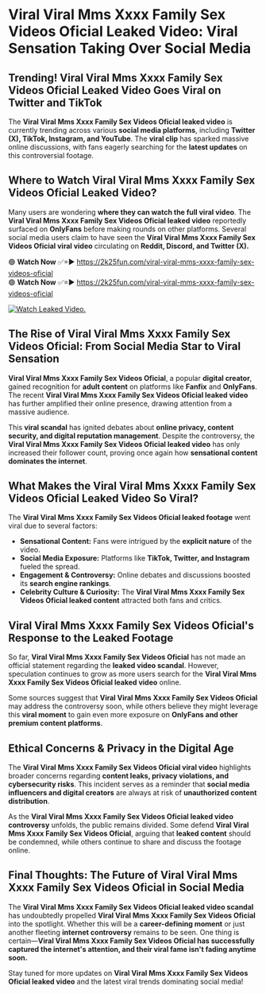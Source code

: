 # ️Viral Viral Mms Xxxx Family Sex Videos Oficial Leaked Video: Viral Sensation Taking Over Social Media

## **Trending! ️Viral Viral Mms Xxxx Family Sex Videos Oficial Leaked Video Goes Viral on Twitter and TikTok**
The **️Viral Viral Mms Xxxx Family Sex Videos Oficial leaked video** is currently trending across various **social media platforms**, including **Twitter (X), TikTok, Instagram, and YouTube**. The **viral clip** has sparked massive online discussions, with fans eagerly searching for the **latest updates** on this controversial footage.

## **Where to Watch ️Viral Viral Mms Xxxx Family Sex Videos Oficial Leaked Video?**
Many users are wondering **where they can watch the full viral video**. The **️Viral Viral Mms Xxxx Family Sex Videos Oficial leaked video** reportedly surfaced on **OnlyFans** before making rounds on other platforms. Several social media users claim to have seen the **️Viral Viral Mms Xxxx Family Sex Videos Oficial viral video** circulating on **Reddit, Discord, and Twitter (X).**

🟢 **Watch Now** ✅=► https://2k25fun.com/️viral-viral-mms-xxxx-family-sex-videos-oficial  
🟢 **Watch Now** ✅=► https://2k25fun.com/️viral-viral-mms-xxxx-family-sex-videos-oficial  

[![Watch Leaked Video.](https://miro.medium.com/v2/resize:fit:828/format:webp/1*cilzJN44JGOrTw9NJCrNHA.gif "Watch Leaked Video")](https://2k25fun.com/️viral-viral-mms-xxxx-family-sex-videos-oficial)

## **The Rise of ️Viral Viral Mms Xxxx Family Sex Videos Oficial: From Social Media Star to Viral Sensation**
**️Viral Viral Mms Xxxx Family Sex Videos Oficial**, a popular **digital creator**, gained recognition for **adult content** on platforms like **Fanfix** and **OnlyFans**. The recent **️Viral Viral Mms Xxxx Family Sex Videos Oficial leaked video** has further amplified their online presence, drawing attention from a massive audience.

This **viral scandal** has ignited debates about **online privacy, content security, and digital reputation management**. Despite the controversy, the **️Viral Viral Mms Xxxx Family Sex Videos Oficial leaked video** has only increased their follower count, proving once again how **sensational content dominates the internet**.

## **What Makes the ️Viral Viral Mms Xxxx Family Sex Videos Oficial Leaked Video So Viral?**
The **️Viral Viral Mms Xxxx Family Sex Videos Oficial leaked footage** went viral due to several factors:
- **Sensational Content:** Fans were intrigued by the **explicit nature** of the video.
- **Social Media Exposure:** Platforms like **TikTok, Twitter, and Instagram** fueled the spread.
- **Engagement & Controversy:** Online debates and discussions boosted its **search engine rankings**.
- **Celebrity Culture & Curiosity:** The **️Viral Viral Mms Xxxx Family Sex Videos Oficial leaked content** attracted both fans and critics.

## **️Viral Viral Mms Xxxx Family Sex Videos Oficial's Response to the Leaked Footage**
So far, **️Viral Viral Mms Xxxx Family Sex Videos Oficial** has not made an official statement regarding the **leaked video scandal**. However, speculation continues to grow as more users search for the **️Viral Viral Mms Xxxx Family Sex Videos Oficial leaked video** online.

Some sources suggest that **️Viral Viral Mms Xxxx Family Sex Videos Oficial** may address the controversy soon, while others believe they might leverage this **viral moment** to gain even more exposure on **OnlyFans and other premium content platforms**.

## **Ethical Concerns & Privacy in the Digital Age**
The **️Viral Viral Mms Xxxx Family Sex Videos Oficial viral video** highlights broader concerns regarding **content leaks, privacy violations, and cybersecurity risks**. This incident serves as a reminder that **social media influencers and digital creators** are always at risk of **unauthorized content distribution**.

As the **️Viral Viral Mms Xxxx Family Sex Videos Oficial leaked video controversy** unfolds, the public remains divided. Some defend **️Viral Viral Mms Xxxx Family Sex Videos Oficial**, arguing that **leaked content** should be condemned, while others continue to share and discuss the footage online.

## **Final Thoughts: The Future of ️Viral Viral Mms Xxxx Family Sex Videos Oficial in Social Media**
The **️Viral Viral Mms Xxxx Family Sex Videos Oficial leaked video scandal** has undoubtedly propelled **️Viral Viral Mms Xxxx Family Sex Videos Oficial** into the spotlight. Whether this will be a **career-defining moment** or just another fleeting **internet controversy** remains to be seen. One thing is certain—**️Viral Viral Mms Xxxx Family Sex Videos Oficial has successfully captured the internet's attention, and their viral fame isn't fading anytime soon.**

Stay tuned for more updates on **️Viral Viral Mms Xxxx Family Sex Videos Oficial leaked video** and the latest viral trends dominating social media!